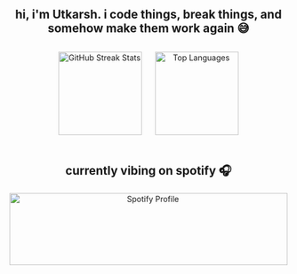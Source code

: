 <h2 align="center">
  hi, i'm Utkarsh. i code things, break things, and somehow make them work again 😅
</h2>

<div align="center" style="margin-top: 20px;">
  <img 
    src="https://github-readme-streak-stats-eight.vercel.app?user=Utkarsh-ily&theme=dark" 
    height="150" 
    alt="GitHub Streak Stats" 
    style="margin: 10px;"
  />
  <img 
    src="https://github-readme-stats.vercel.app/api/top-langs?username=Utkarsh-ily&locale=en&layout=compact&card_width=320&langs_count=7&theme=dark" 
    height="150" 
    alt="Top Languages" 
    style="margin: 10px;"
  />
</div>

<h2 align="center" style="margin-top: 40px;">
  currently vibing on spotify 🎧
</h2>

<div align="center" style="margin-top: 20px;">
  <a href="https://spotify-github-profile.kittinanx.com/api/view?uid=31z53n33odtbk6c6wwml5yn6ihey&redirect=true">
    <img 
      src="https://spotify-github-profile.kittinanx.com/api/view?uid=31z53n33odtbk6c6wwml5yn6ihey&cover_image=true&theme=compact&show_offline=true&background_color=121212&interchange=false" 
      height="130" 
      width="500" 
      alt="Spotify Profile"
    />
  </a>
</div>
